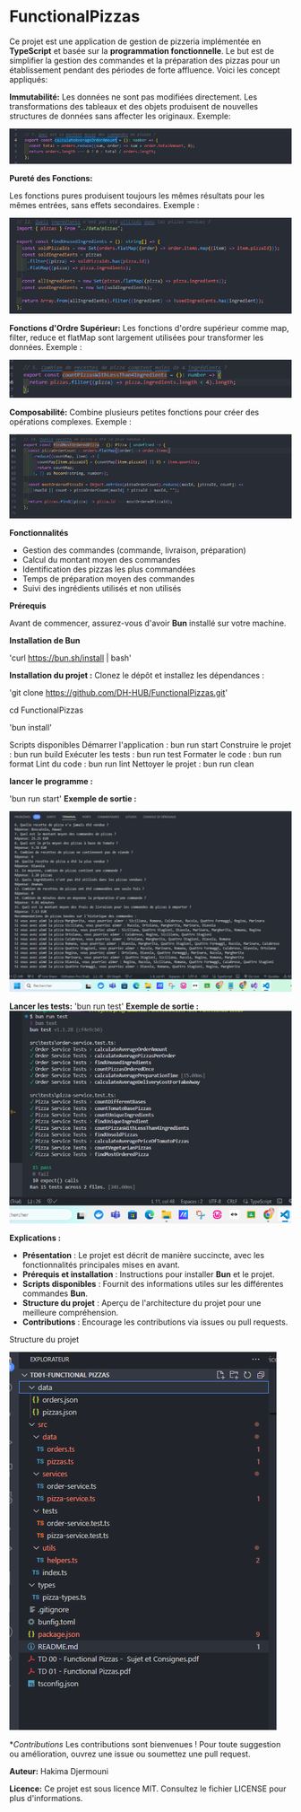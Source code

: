 # FunctionalPizzas

Ce projet est une application de gestion de pizzeria implémentée en **TypeScript** et basée sur la **programmation fonctionnelle**. Le but est de simplifier la gestion des commandes et la préparation des pizzas pour un établissement pendant des périodes de forte affluence. Voici les concept appliqués:

**Immutabilité:**
Les données ne sont pas modifiées directement. Les transformations des tableaux et des objets produisent de nouvelles structures de données sans affecter les originaux.
Exemple:

![alt text](image-3.png)

**Pureté des Fonctions:**

Les fonctions pures produisent toujours les mêmes résultats pour les mêmes entrées, sans effets secondaires.
Exemple :

![alt text](image-4.png)

**Fonctions d'Ordre Supérieur:**
Les fonctions d'ordre supérieur comme map, filter, reduce et flatMap sont largement utilisées pour transformer les données.
Exemple :

![alt text](image-5.png)

**Composabilité:**
Combine plusieurs petites fonctions pour créer des opérations complexes.
Exemple :

![alt text](image-6.png)

**Fonctionnalités**

- Gestion des commandes (commande, livraison, préparation)
- Calcul du montant moyen des commandes
- Identification des pizzas les plus commandées
- Temps de préparation moyen des commandes
- Suivi des ingrédients utilisés et non utilisés

**Prérequis**

Avant de commencer, assurez-vous d'avoir **Bun** installé sur votre machine.

**Installation de Bun**

'curl https://bun.sh/install | bash'

**Installation du projet :**
Clonez le dépôt et installez les dépendances :

'git clone https://github.com/DH-HUB/FunctionalPizzas.git'

cd FunctionalPizzas

'bun install'

Scripts disponibles 
Démarrer l'application : bun run start
Construire le projet : bun run build
Exécuter les tests : bun run test
Formater le code : bun run format
Lint du code : bun run lint
Nettoyer le projet : bun run clean

**lancer le programme :**

'bun run start'
**Exemple de sortie :**

![alt text](image-1.png)

**Lancer les tests:**
'bun run test'
**Exemple de sortie :**
![alt text](image-2.png)

**Explications :**
- **Présentation** : Le projet est décrit de manière succincte, avec les fonctionnalités principales mises en avant.
- **Prérequis et installation** : Instructions pour installer **Bun** et le projet.
- **Scripts disponibles** : Fournit des informations utiles sur les différentes commandes **Bun**.
- **Structure du projet** : Aperçu de l'architecture du projet pour une meilleure compréhension.
- **Contributions** : Encourage les contributions via issues ou pull requests.
  
Structure du projet 

![alt text](image.png)

**Contributions*
Les contributions sont bienvenues ! Pour toute suggestion ou amélioration, ouvrez une issue ou soumettez une pull request.

**Auteur:**
Hakima Djermouni

**Licence:** 
Ce projet est sous licence MIT. Consultez le fichier LICENSE pour plus d'informations.
